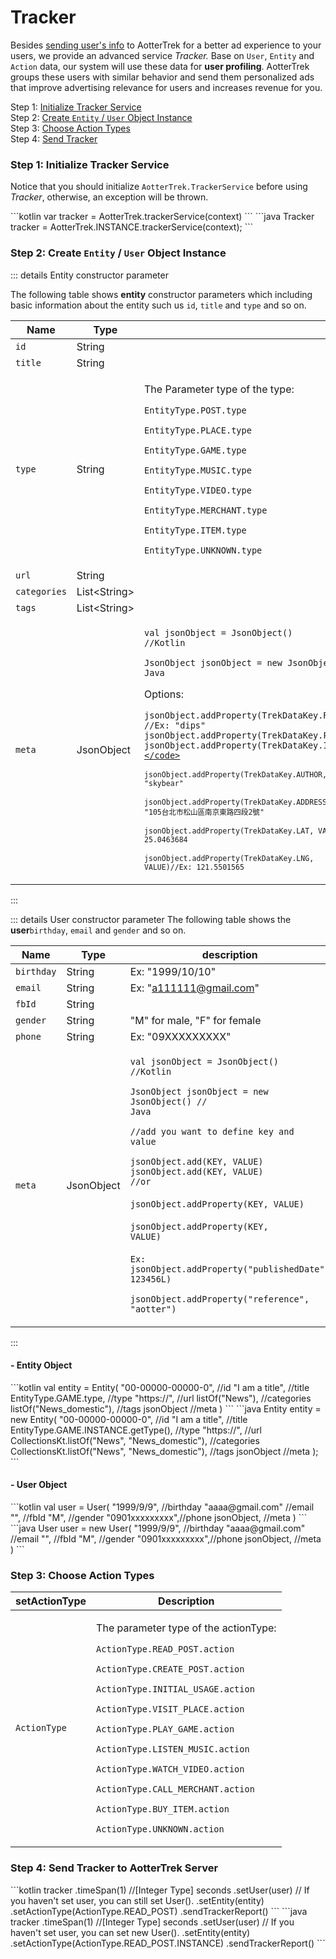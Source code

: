 # Tracker

Besides [sending user's info](user-setting.md) to AotterTrek for a better ad experience to your users, we provide an advanced service _Tracker._ Base on `User`, `Entity` and `Action` data, our system will use these data for **user profiling**. AotterTrek groups these users with similar behavior and send them personalized ads that improve advertising relevance for users and increases revenue for you.

Step 1: [Initialize Tracker Service](tracker.md#step-1-initialize-tracker-service)\
Step 2: [Create `Entity` / `User` Object Instance](tracker.md#step-2-create-entity-user-object-instance)\
Step 3: [Choose Action Types](tracker.md#step-3-choose-action-types)\
Step 4: [Send Tracker](tracker.md#step-4-send-tracker-to-aottertrek-server)

### Step 1: Initialize Tracker Service

Notice that you should initialize `AotterTrek.TrackerService` before using _Tracker_, otherwise, an exception will be thrown.

<code-group>
<code-block title="Kotlin" active>
```kotlin
var tracker = AotterTrek.trackerService(context)
```
</code-block>

<code-block title="Java">
```java
Tracker tracker = AotterTrek.INSTANCE.trackerService(context);
```
</code-block>
</code-group>


### Step 2: Create `Entity` / `User` Object Instance

::: details Entity constructor parameter

The following table shows **entity** constructor parameters which including basic information about the entity such us `id`, `title` and `type` and so on.

| Name         | Type          | description                                                                                                                                                                                                                                                                                                                                                                                                                                                                                                                                                                                                                                                                                                                                                                           |
| ------------ | ------------- | ------------------------------------------------------------------------------------------------------------------------------------------------------------------------------------------------------------------------------------------------------------------------------------------------------------------------------------------------------------------------------------------------------------------------------------------------------------------------------------------------------------------------------------------------------------------------------------------------------------------------------------------------------------------------------------------------------------------------------------------------------------------------------------- |
| `id`         | String        |                                                                                                                                                                                                                                                                                                                                                                                                                                                                                                                                                                                                                                                                                                                                                                                       |
| `title`      | String        |                                                                                                                                                                                                                                                                                                                                                                                                                                                                                                                                                                                                                                                                                                                                                                                       |
| `type`       | String        | <p>The Parameter type of the type:</p><p><code>EntityType.POST.type    </code></p><p><code>EntityType.PLACE.type   </code></p><p><code>EntityType.GAME.type    </code></p><p><code>EntityType.MUSIC.type   </code></p><p><code>EntityType.VIDEO.type   </code></p><p><code>EntityType.MERCHANT.type</code></p><p><code>EntityType.ITEM.type    </code></p><p><code>EntityType.UNKNOWN.type </code></p><p></p>                                                                                                                                                                                                                                                                                                                                                                         |
| `url`        | String        |                                                                                                                                                                                                                                                                                                                                                                                                                                                                                                                                                                                                                                                                                                                                                                                       |
| `categories` | List\<String> |                                                                                                                                                                                                                                                                                                                                                                                                                                                                                                                                                                                                                                                                                                                                                                                       |
| `tags`       | List\<String> |                                                                                                                                                                                                                                                                                                                                                                                                                                                                                                                                                                                                                                                                                                                                                                                       |
| `meta`       | JsonObject    | <p><code>val jsonObject = JsonObject() //Kotlin</code></p><p><code>JsonObject jsonObject  = new JsonObject()  // Java         </code></p><p></p><p>Options:</p><p><code>jsonObject.addProperty(TrekDataKey.REFERENCE,VALUE) //Ex: "dips" jsonObject.addProperty(TrekDataKey.PUBLISHED_DATE,VALUE)//Ex:1438090882490L jsonObject.addProperty(TrekDataKey.IMG,VALUE)//Ex:"http://pnn.aotter.net/Media/show/cna.jpg"</code></p><p><code>jsonObject.addProperty(TrekDataKey.AUTHOR,VALUE)//Ex: "skybear" </code></p><p><code>jsonObject.addProperty(TrekDataKey.ADDRESS,VALUE)//Ex: "105台北市松山區南京東路四段2號" </code></p><p><code>jsonObject.addProperty(TrekDataKey.LAT, VALUE)//Ex: 25.0463684 </code></p><p><code>jsonObject.addProperty(TrekDataKey.LNG, VALUE)//Ex: 121.5501565</code></p> |
:::

::: details User constructor parameter
The following table shows the **user**`birthday`, `email` and `gender` and so on.


| Name       | Type       | description                                                                                                                                                                                                                                                                                                                                                                                                                                                                                                                                                                                                                                                                        |
| ---------- | ---------- | ---------------------------------------------------------------------------------------------------------------------------------------------------------------------------------------------------------------------------------------------------------------------------------------------------------------------------------------------------------------------------------------------------------------------------------------------------------------------------------------------------------------------------------------------------------------------------------------------------------------------------------------------------------------------------------- |
| `birthday` | String     | Ex: "1999/10/10"                                                                                                                                                                                                                                                                                                                                                                                                                                                                                                                                                                                                                                                                   |
| `email`    | String     | Ex: "a111111@gmail.com"                                                                                                                                                                                                                                                                                                                                                                                                                                                                                                                                                                                                                                                            |
| `fbId`     | String     |                                                                                                                                                                                                                                                                                                                                                                                                                                                                                                                                                                                                                                                                                    |
| `gender`   | String     | "M" for male, "F" for female                                                                                                                                                                                                                                                                                                                                                                                                                                                                                                                                                                                                                                                       |
| `phone`    | String     | Ex: "09XXXXXXXXX"                                                                                                                                                                                                                                                                                                                                                                                                                                                                                                                                                                                                                                                                  |
| `meta`     | JsonObject | <p><code>val jsonObject = JsonObject() //Kotlin</code></p><p><code>JsonObject jsonObject  = new JsonObject()  // Java</code></p><p></p><p><code>//add you want to define key and value</code></p><p><code>jsonObject.add(KEY, VALUE)            </code>                       <br><code>jsonObject.add(KEY, VALUE)            </code><br><code>//or                                  </code><br><code>jsonObject.addProperty(KEY, VALUE)    </code><br><code>jsonObject.addProperty(KEY, VALUE)</code><br><code></code><br><code>Ex:</code><br><code>jsonObject.addProperty("publishedDate", 123456L) </code></p><p><code>jsonObject.addProperty("reference", "aotter")</code></p> |
:::

#### - Entity Object

<code-group>
<code-block title="Kotlin" active>
```kotlin
val entity = Entity(
   "00-00000-00000-0", //id
   "I am a title", //title
   EntityType.GAME.type, //type
   "https://", //url
   listOf("News"), //categories
   listOf("News_domestic"), //tags
   jsonObject //meta
)
```
</code-block>

<code-block title="Java">
```java
Entity entity = new Entity(
   "00-00000-00000-0", //id
   "I am a title", //title
   EntityType.GAME.INSTANCE.getType(), //type
   "https://", //url
   CollectionsKt.listOf("News", "News_domestic"), //categories
   CollectionsKt.listOf("News", "News_domestic"), //tags
   jsonObject //meta
);
```
</code-block>
</code-group>


#### **- User Object**

<code-group>
<code-block title="Kotlin" active>
```kotlin
val user = User(
    "1999/9/9", //birthday
    "aaaa@gmail.com" //email
    "", //fbId
    "M", //gender
    "0901xxxxxxxxx",//phone
    jsonObject, //meta
)
```
</code-block>

<code-block title="Java">
```java
User user = new User(
    "1999/9/9", //birthday
    "aaaa@gmail.com" //email
    "", //fbId
    "M", //gender
    "0901xxxxxxxxx",//phone
    jsonObject, //meta
)
```
</code-block>
</code-group>


### Step 3: Choose Action Types

| setActionType | Description                                                                                                                                                                                                                                                                                                                                                                                                                  |
| ------------- | ---------------------------------------------------------------------------------------------------------------------------------------------------------------------------------------------------------------------------------------------------------------------------------------------------------------------------------------------------------------------------------------------------------------------------- |
| `ActionType`  | <p>The parameter type of the actionType:</p><p></p><p>`ActionType.READ_POST.action`</p><p>`ActionType.CREATE_POST.action`</p><p>`ActionType.INITIAL_USAGE.action`</p><p>`ActionType.VISIT_PLACE.action`</p><p>`ActionType.PLAY_GAME.action`</p><p>`ActionType.LISTEN_MUSIC.action`</p><p>`ActionType.WATCH_VIDEO.action`</p><p>`ActionType.CALL_MERCHANT.action`</p><p>`ActionType.BUY_ITEM.action`</p><p>`ActionType.UNKNOWN.action`</p><p></p> |

### Step 4: Send Tracker to AotterTrek Server

<code-group>
<code-block title="Kotlin" active>
```kotlin
tracker
     .timeSpan(1) //[Integer Type] seconds
     .setUser(user) // If you haven't set user, you can still set User().
     .setEntity(entity)
     .setActionType(ActionType.READ_POST)
     .sendTrackerReport()
```
</code-block>

<code-block title="Java">
```java
tracker
     .timeSpan(1) //[Integer Type] seconds 
     .setUser(user) // If you haven't set user, you can set new User().
     .setEntity(entity)
     .setActionType(ActionType.READ_POST.INSTANCE)
     .sendTrackerReport()
```
</code-block>
</code-group>
